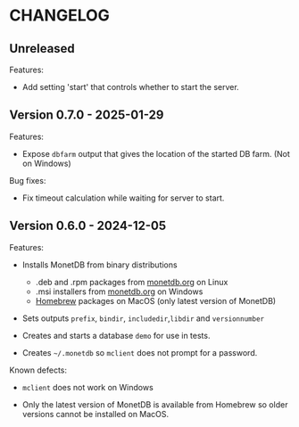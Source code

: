 CHANGELOG
=========


Unreleased
----------

Features:

* Add setting 'start' that controls whether to start the server.


Version 0.7.0 - 2025-01-29
--------------------------

Features:

* Expose `dbfarm` output that gives the location of the started
  DB farm. (Not on Windows)

Bug fixes:

* Fix timeout calculation while waiting for server to start.


Version 0.6.0 - 2024-12-05
--------------------------

Features:

* Installs MonetDB from binary distributions
  * .deb and .rpm packages from [monetdb.org][downloads] on Linux
  * .msi installers from [monetdb.org][downloads] on Windows
  * [Homebrew](https://brew.sh) packages on MacOS (only latest version of MonetDB)

* Sets outputs `prefix`, `bindir`, `includedir`,`libdir` and `versionnumber`

* Creates and starts a database `demo` for use in tests.

* Creates `~/.monetdb` so `mclient` does not prompt for a password.

Known defects:

* `mclient` does not work on Windows

* Only the latest version of MonetDB is available from Homebrew so older
  versions cannot be installed on MacOS.



[downloads]: https://monetdb.org/downloads